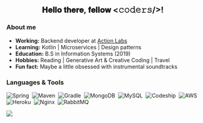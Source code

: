 <h2 align="center">𝐇𝐞𝐥𝐥𝐨 𝐭𝐡𝐞𝐫𝐞, 𝐟𝐞𝐥𝐥𝐨𝐰 <𝚌𝚘𝚍𝚎𝚛𝚜/>!<br/>
 <!--- 
<sup>
    <br/>
     <a href="https://www.linkedin.com/in/amelia-alice" target="_blank">
      <img alt="LinkedIn Badge" src="https://img.shields.io/badge/-Linkedin-purple?style=flat-square&logo=Linkedin&logoColor=white&link=https://www.linkedin.com/in/amelia-alice"/>
     </a>
    <a href="mailto:ameliaalicec@gmail.com" target="_blank">
      <img alt="Gmail Badge" src="https://img.shields.io/badge/-Gmail-purple?style=flat-square&logo=Gmail&logoColor=white&link=mailto:ameliaalicec@gmail.com"/>
    </a>
    <a href="https://open.spotify.com/user/amy_cardoso" target="_blank">
      <img alt="Spotify Badge" src="https://img.shields.io/badge/-Spotify-purple?style=flat-square&logo=Spotify&logoColor=white&link=https://open.spotify.com/user/amy_cardoso"/>
     </a>
    <a href="https://github.com/antonkomarev/github-profile-views-counter">
      <img src="https://komarev.com/ghpvc/?username=amycardoso&color=800080">
    </a>
  </sup>
--->
</h2>

 ### About me

 - **Working:** Backend developer at [Action Labs](https://www.actionlabs.com.br)
 - **Learning:** Kotlin | Microservices | Design patterns
 - **Education:** B.S in Information Systems (2019)
 - **Hobbies:** Reading | Generative Art & Creative Coding | Travel
 - **Fun fact:**  Maybe a little obsessed with instrumental soundtracks
 
 ### Languages & Tools

![Spring](https://img.shields.io/badge/-Spring-purple?style=flat-square&logo=spring&logoColor=white)&nbsp;
![Maven](https://img.shields.io/badge/-Maven-purple?style=flat-square&logo=apache-maven&logoColor=white)&nbsp;
![Gradle](https://img.shields.io/badge/-Gradle-purple?style=flat-square&logo=gradle&logoColor=white)&nbsp;
![MongoDB](https://img.shields.io/badge/-MongoDB-purple?style=flat-square&logo=mongodb&logoColor=white)&nbsp;
![MySQL](https://img.shields.io/badge/-MySQL-purple?style=flat-square&logo=mysql&logoColor=white)&nbsp;
![Codeship](https://img.shields.io/badge/Codeship-purple?style=flat-square&logo=codeship&logoColor=white)&nbsp;
![AWS](https://img.shields.io/badge/Amazon_AWS-purple?style=flat-square&logo=amazon-aws&logoColor=white)&nbsp;
![Heroku](https://img.shields.io/badge/Heroku-purple?style=flat-square&logo=heroku&logoColor=white)&nbsp;
![Nginx](https://img.shields.io/badge/-Nginx-purple?style=flat-square&logo=nginx&logoColor=white)&nbsp;
![RabbitMQ](https://img.shields.io/badge/-RabbitMQ-purple?style=flat-square&logo=rabbitmq&logoColor=white)&nbsp;

 <!---
![Cucumber](https://img.shields.io/badge/-Cucumber-purple?style=flat-square&logo=cucumber)&nbsp;
--->

 <!--- 
 ### Activity
![github contribution grid snake animation](https://raw.githubusercontent.com/amycardoso/amycardoso/output/github-contribution-grid-snake.svg)

<a href="https://dribbble.com/shots/4789906-Hi"> <img align="right" src='https://github.com/amycardoso/amycardoso/blob/master/girl.gif' width='300'><a/>

<a href="https://github.com/anuraghazra/github-readme-stats">
  <img align="center" src="https://github-readme-stats.vercel.app/api?username=amycardoso&count_private=true&hide_title=true&hide=contribs&theme=radical" />
</a>
--->
<a href="https://github.com/anuraghazra/convoychat">
  <img align="center" src="https://github-readme-stats.vercel.app/api/top-langs/?username=amycardoso&hide=PLpgSQL,TSQL,html,css,scss,ruby&langs_count=7&layout=compact&hide_title=true&count_private=true&theme=radical" />
</a>

